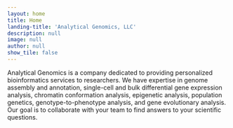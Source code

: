 ```yaml
---
layout: home
title: Home
landing-title: 'Analytical Genomics, LLC'
description: null
image: null
author: null
show_tile: false
---
```


Analytical Genomics is a company dedicated to providing personalized bioinformatics services to researchers. We have expertise in genome assembly and annotation, single-cell and bulk differential gene expression analysis, chromatin conformation analysis, epigenetic analysis, population genetics, genotype-to-phenotype analysis, and gene evolutionary analysis. Our goal is to collaborate with your team to find answers to your scientific questions. 

